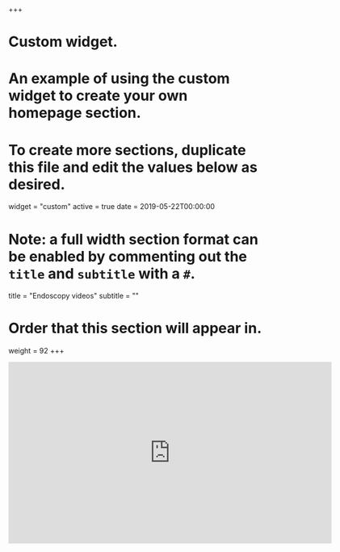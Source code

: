 +++
# Custom widget.
# An example of using the custom widget to create your own homepage section.
# To create more sections, duplicate this file and edit the values below as desired.
widget = "custom"
active = true
date = 2019-05-22T00:00:00

# Note: a full width section format can be enabled by commenting out the `title` and `subtitle` with a `#`.
title = "Endoscopy videos"
subtitle = ""

# Order that this section will appear in.
weight = 92
+++

<iframe id="ytplayer" type="text/html" width="640" height="360"
  src="http://www.youtube.com/embed/videoseries?list=PLpzLzN1ax2RvcJP8Gx7j375fr5qG7LMZ7"
  frameborder="0"></iframe>

